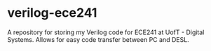 # verilog-ece241

A repository for storing my Verilog code for ECE241 at UofT - Digital Systems. Allows for easy code transfer between PC and DESL.
